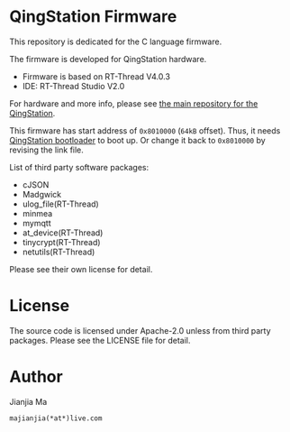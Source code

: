 # QingStation Firmware 
This repository is dedicated for the C language firmware.

The firmware is developed for QingStation hardware.

- Firmware is based on RT-Thread V4.0.3
- IDE: RT-Thread Studio V2.0

For hardware and more info, please see [the main repository for the QingStation](https://github.com/majianjia/QingStation). 

This firmware has start address of `0x8010000` (`64kB` offset). 
Thus, it needs [QingStation bootloader](https://github.com/majianjia/QingStation-bootloader) to boot up.
Or change it back to `0x8010000` by revising the link file. 

List of third party software packages:
- cJSON
- Madgwick
- ulog_file(RT-Thread)
- minmea
- mymqtt
- at_device(RT-Thread)
- tinycrypt(RT-Thread)
- netutils(RT-Thread)

Please see their own license for detail. 

# License
The source code is licensed under Apache-2.0 unless from third party packages.
Please see the LICENSE file for detail. 

# Author
Jianjia Ma 

`majianjia(*at*)live.com`
